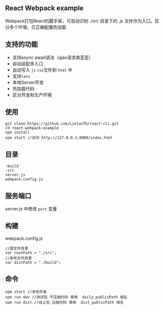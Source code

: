 ## React Webpack example
	
Webpack打包React的脚手架，可自动识别 ./src  目录下的 .js 文件作为入口。区分多个环境，已正确配置热加载

## 支持的功能

* 支持async await语法（ajax请求爽歪歪）
* 自动适配多入口
* 自动写入 `js` `css`文件到 `html` 中
* 支持`less`
* 本地Server开发
* 热加载代码
* 区分开发和生产环境



## 使用

````
git clone https://github.com/LinlanTb/react-cli.git
cd react-webpack-example
npm install
npm start //访问 http://127.0.0.1:8080/index.html

````

## 目录

````
-build 
-src
server.js
webpack.config.js
````

## 服务端口

server.js 中修改 `port` 变量

## 构建

webpack.config.js
````
//源文件目录
var rootPath = "./src";
//发布文件目录
var distPath = "./build";
````



## 命令

````
npm start //本地开发
npm run dev //测试包 不压缩代码 使用  daily_publicPath 域名
npm run dist //线上包 压缩代码 使用  dist_publicPath 域名

````